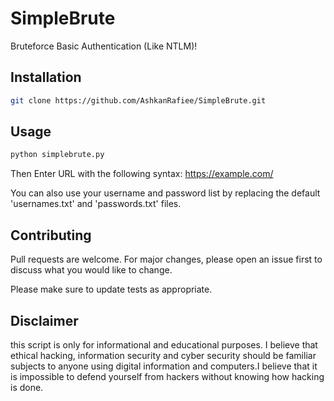 # SimpleBrute
Bruteforce Basic Authentication (Like NTLM)!
## Installation 
```bash
git clone https://github.com/AshkanRafiee/SimpleBrute.git
```
## Usage
```bash
python simplebrute.py
```
Then Enter URL with the following syntax: https://example.com/

You can also use your username and password list by replacing the default 'usernames.txt' and 'passwords.txt' files.
## Contributing
Pull requests are welcome. For major changes, please open an issue first to discuss what you would like to change.

Please make sure to update tests as appropriate.

## Disclaimer
this script is only for informational and educational purposes. I believe that ethical hacking, information security and cyber security should be familiar subjects to anyone using digital information and computers.I believe that it is impossible to defend yourself from hackers without knowing how hacking is done. 
